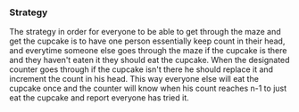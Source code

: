 ### Strategy
The strategy in order for everyone to be able to get through the maze and get the cupcake is to have one person essentially keep count in their head, and everytime someone else goes through the maze if the cupcake is there and they haven't eaten it they should eat the cupcake. When the designated counter goes through if the cupcake isn't there he should replace it and increment the count in his head. This way everyone else will eat the cupcake once and the counter will know when his count reaches n-1 to just eat the cupcake and report everyone has tried it.